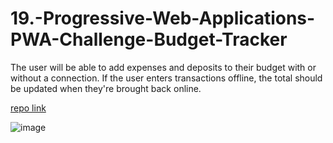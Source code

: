 # 19.-Progressive-Web-Applications-PWA-Challenge-Budget-Tracker
 The user will be able to add expenses and deposits to their budget with or without a connection. If the user enters transactions offline, the total should be updated when they're brought back online.
 
 
 [repo link](https://github.com/InaWise/19.-Progressive-Web-Applications-PWA-Challenge-Budget-Tracker)
 
 
![image](https://user-images.githubusercontent.com/77795818/127209348-d1d0d4a2-3d5d-4b3b-80eb-477c5449895b.png)
